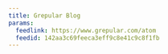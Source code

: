 ```yaml
---
title: Grepular Blog
params:
  feedlink: https://www.grepular.com/atom
  feedid: 142aa3c69feeca3eff9c8e41c9c8f1fb
---
```

